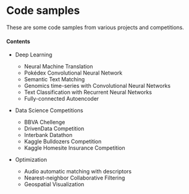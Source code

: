 # Code samples

These are some code samples from various projects and competitions. 

#### Contents

- Deep Learning
  - Neural Machine Translation
  - Pokédex Convolutional Neural Network
  - Semantic Text Matching
  - Genomics time-series with Convolutional Neural Networks
  - Text Classification with Recurrent Neural Networks
  - Fully-connected Autoencoder

- Data Science Competitions
  - BBVA Chellenge
  - DrivenData Competition
  - Interbank Datathon
  - Kaggle Bulldozers Competition
  - Kaggle Homesite Insurance Competition

- Optimization
  - Audio automatic matching with descriptors
  - Nearest-neighbor Collaborative Filtering
  - Geospatial Visualization

